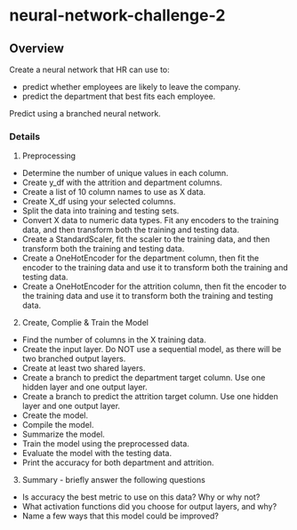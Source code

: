 # neural-network-challenge-2

## Overview
Create a neural network that HR can use to:
- predict whether employees are likely to leave the company.
- predict the department that best fits each employee.
  
Predict using a branched neural network.

### Details
1. Preprocessing
- Determine the number of unique values in each column.
- Create y_df with the attrition and department columns.
- Create a list of 10 column names to use as X data. 
- Create X_df using your selected columns.
- Split the data into training and testing sets.
- Convert X data to numeric data types. Fit any encoders to the training data, and then transform both the training and testing data.
- Create a StandardScaler, fit the scaler to the training data, and then transform both the training and testing data.
- Create a OneHotEncoder for the department column, then fit the encoder to the training data and use it to transform both the training and testing data.
- Create a OneHotEncoder for the attrition column, then fit the encoder to the training data and use it to transform both the training and testing data.

2. Create, Complie & Train the Model
- Find the number of columns in the X training data.
- Create the input layer. Do NOT use a sequential model, as there will be two branched output layers.
- Create at least two shared layers.
- Create a branch to predict the department target column. Use one hidden layer and one output layer.
- Create a branch to predict the attrition target column. Use one hidden layer and one output layer.
- Create the model.
- Compile the model.
- Summarize the model.
- Train the model using the preprocessed data.
- Evaluate the model with the testing data.
- Print the accuracy for both department and attrition.

3. Summary - briefly answer the following questions
- Is accuracy the best metric to use on this data? Why or why not?
- What activation functions did you choose for output layers, and why?
- Name a few ways that this model could be improved?


   
